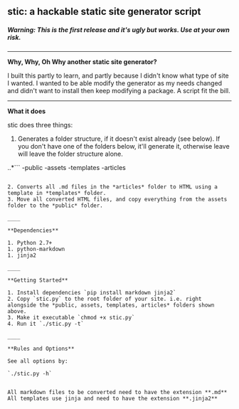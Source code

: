 ## stic: a hackable static site generator script

##### Warning: This is the first release and it's ugly but works. Use at your own risk.

___

**Why, Why, Oh Why another static site generator?**

I built this partly to learn, and partly because I didn't know what type of site I wanted. 
I wanted to be able modify the generator as my needs changed and didn't want to install then keep modifying a package. 
A script fit the bill.

____

**What it does**

stic does three things:

1. Generates a folder structure, if it doesn't exist already (see below). If you don't have one of the folders below, it'll generate it, otherwise leave will leave the folder structure alone.

..*```
-public
-assets
-templates
-articles
```

2. Converts all .md files in the *articles* folder to HTML using a template in *templates* folder.
3. Move all converted HTML files, and copy everything from the assets folder to the *public* folder.

____

**Dependencies**

1. Python 2.7+
1. python-markdown
1. jinja2

____

**Getting Started**

1. Install dependencies `pip install markdown jinja2`
2. Copy `stic.py` to the root folder of your site. i.e. right alongside the *public, assets, templates, articles* folders shown above.
3. Make it executable `chmod +x stic.py`
4. Run it `./stic.py -t`

____

**Rules and Options**

See all options by:

`./stic.py -h`


All markdown files to be converted need to have the extension **.md**
All templates use jinja and need to have the extension **.jinja2**
